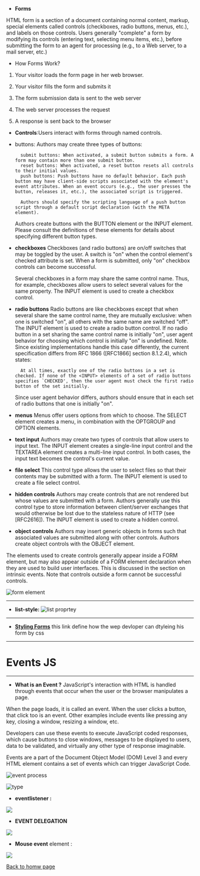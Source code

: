 * **Forms**

HTML form is a section of a document containing normal content, markup, special elements called controls (checkboxes, radio buttons, menus, etc.), and labels on those controls. Users generally "complete" a form by modifying its controls (entering text, selecting menu items, etc.), before submitting the form to an agent for processing (e.g., to a Web server, to a mail server, etc.)

- How Forms Work?
1. Your visitor loads the form page in her web browser.

2. Your visitor fills the form and submits it

3. The form submission data is sent to the web server

4. The web server processes the request

5. A response is sent back to the browser

* **Controls**:Users interact with forms through named controls.

- buttons: Authors may create three types of buttons:

        submit buttons: When activated, a submit button submits a form. A form may contain more than one submit button.
        reset buttons: When activated, a reset button resets all controls to their initial values.
        push buttons: Push buttons have no default behavior. Each push button may have client-side scripts associated with the element's event attributes. When an event occurs (e.g., the user presses the button, releases it, etc.), the associated script is triggered.

        Authors should specify the scripting language of a push button script through a default script declaration (with the META element).

    Authors create buttons with the BUTTON element or the INPUT element. Please consult the definitions of these elements for details about specifying different button types.

- **checkboxes**
    Checkboxes (and radio buttons) are on/off switches that may be toggled by the user. A switch is "on" when the control element's checked attribute is set. When a form is submitted, only "on" checkbox controls can become successful.

    Several checkboxes in a form may share the same control name. Thus, for example, checkboxes allow users to select several values for the same property. The INPUT element is used to create a checkbox control.

- **radio buttons**
    Radio buttons are like checkboxes except that when several share the same control name, they are mutually exclusive: when one is switched "on", all others with the same name are switched "off". The INPUT element is used to create a radio button control.
    If no radio button in a set sharing the same control name is initially "on", user agent behavior for choosing which control is initially "on" is undefined. Note. Since existing implementations handle this case differently, the current specification differs from RFC 1866 ([RFC1866] section 8.1.2.4), which states:

        At all times, exactly one of the radio buttons in a set is checked. If none of the <INPUT> elements of a set of radio buttons specifies `CHECKED', then the user agent must check the first radio button of the set initially.

    Since user agent behavior differs, authors should ensure that in each set of radio buttons that one is initially "on".
- **menus**
    Menus offer users options from which to choose. The SELECT element creates a menu, in combination with the OPTGROUP and OPTION elements.
- **text input**
    Authors may create two types of controls that allow users to input text. The INPUT element creates a single-line input control and the TEXTAREA element creates a multi-line input control. In both cases, the input text becomes the control's current value.
- **file select**
    This control type allows the user to select files so that their contents may be submitted with a form. The INPUT element is used to create a file select control.
- **hidden controls**
    Authors may create controls that are not rendered but whose values are submitted with a form. Authors generally use this control type to store information between client/server exchanges that would otherwise be lost due to the stateless nature of HTTP (see [RFC2616]). The INPUT element is used to create a hidden control.
- **object controls**
    Authors may insert generic objects in forms such that associated values are submitted along with other controls. Authors create object controls with the OBJECT element.

The elements used to create controls generally appear inside a FORM element, but may also appear outside of a FORM element declaration when they are used to build user interfaces. This is discussed in the section on intrinsic events. Note that controls outside a form cannot be successful controls.

![form element](https://slidetodoc.com/presentation_image_h/259ca207e5672b280c858d8bf0e9e48b/image-30.jpg)

______________
* **list-style:**
![list proprtey](https://slidetodoc.com/presentation_image_h/2683731c888f36649f2d294c691d27c2/image-85.jpg)

__________
* [**Styling Forms**](https://www.youtube.com/watch?v=8yrTnjo0TWw)
this link define how the wep devloper can dtyleing his form by css

_______
# **Events JS**
 _________
* **What is an Event ?**
JavaScript's interaction with HTML is handled through events that occur when the user or the browser manipulates a page.

When the page loads, it is called an event. When the user clicks a button, that click too is an event. Other examples include events like pressing any key, closing a window, resizing a window, etc.

Developers can use these events to execute JavaScript coded responses, which cause buttons to close windows, messages to be displayed to users, data to be validated, and virtually any other type of response imaginable.

Events are a part of the Document Object Model (DOM) Level 3 and every HTML element contains a set of events which can trigger JavaScript Code.

![event process](https://itzone.com.vn/wp-content/uploads/2019/06/Event-in-Javascript-1.png)

![type](https://data-flair.training/blogs/wp-content/uploads/sites/2/2019/07/JavaScript-Event-Types-1200x720.jpg)

- **eventlistener :**

![](https://cdn.hackernoon.com/hn-images/1*Jq-8R6IeKSgu8FCnJEqO1Q.png)

- **EVENT DELEGATION**

![](http://4.bp.blogspot.com/-cdSAQ_zmC_w/UA5AvvtnffI/AAAAAAAAAJg/mGa_FXyVq68/s1600/www.nczonline.net+screen+capture+2012-7-24-11-56-30.png)

- **Mouse event**
element :

![](https://miro.medium.com/max/1400/1*uD10mJW7MDVi6_UL0Pnbsw.jpeg)



[Back to homw page](https://rahafalbakkar.github.io/Reading-Notes)